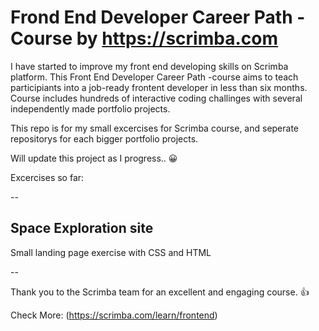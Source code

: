 # Frond End Developer Career Path - Course by https://scrimba.com

I have started to improve my front end developing skills on Scrimba platform. This Front End Developer Career Path -course aims to teach participiants into a job-ready frontent developer in less than six months. Course includes hundreds of interactive coding challinges with several independently made portfolio projects. 

This repo is for my small excercises for Scrimba course, and seperate repositorys for each bigger portfolio projects.

Will update this project as I progress.. 😀

Excercises so far:

--

## Space Exploration site
Small landing page exercise with CSS and HTML


--

Thank you to the Scrimba team for an excellent and engaging course. 👍

Check More: (https://scrimba.com/learn/frontend)
